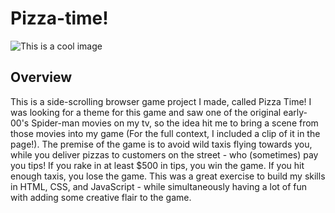 # Pizza-time!
![This is a cool image](https://i.imgur.com/7SUJ314.png)
## Overview
This is a side-scrolling browser game project I made, called Pizza Time! I was looking for a theme for this game and saw one of the original early-00's Spider-man movies on my tv, so the idea hit me to bring a scene from those movies into my game (For the full context, I included a clip of it in the page!). The premise of the game is to avoid wild taxis flying towards you, while you deliver pizzas to customers on the street - who (sometimes) pay you tips! If you rake in at least $500 in tips, you win the game. If you hit enough taxis, you lose the game. This was a great exercise to build my skills in HTML, CSS, and JavaScript - while simultaneously having a lot of fun with adding some creative flair to the game.

##